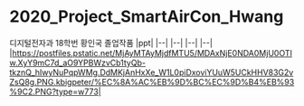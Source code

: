 # 2020_Project_SmartAirCon_Hwang
디지털전자과 18학번 황인국 졸업작품
|ppt|
|--|
|--|
|--|
|--|
|https://postfiles.pstatic.net/MjAyMTAyMjdfMTU5/MDAxNjE0NDA0MjU0OTIw.XyY9mC7d_aO9YPBWzvCb1tyQb-tkznQ_hIwyNuPqpWMg.DdMKjAnHxXe_W1L0piDxoviYUuW5UCkHHV83G2vZsQ8g.PNG.kbigpeter/%EC%8A%AC%EB%9D%BC%EC%9D%B4%EB%93%9C2.PNG?type=w773|
